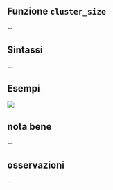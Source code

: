 ## Funzione `cluster_size`

--

## Sintassi

--

## Esempi

<img src="/img/variabili/cluster_size/cluster_size1.png">

## nota bene

--

## osservazioni

--